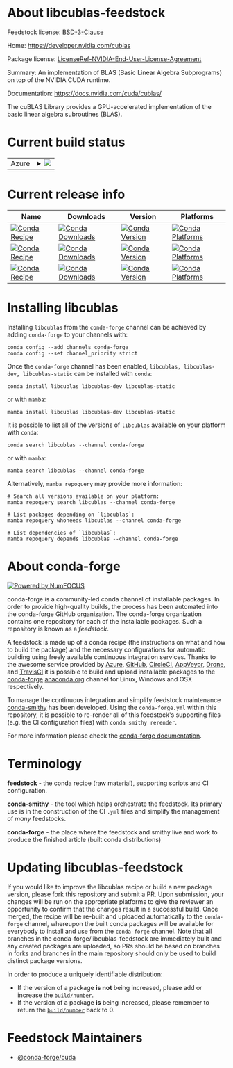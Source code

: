 About libcublas-feedstock
=========================

Feedstock license: [BSD-3-Clause](https://github.com/conda-forge/libcublas-feedstock/blob/main/LICENSE.txt)

Home: https://developer.nvidia.com/cublas

Package license: [LicenseRef-NVIDIA-End-User-License-Agreement](https://docs.nvidia.com/cuda/eula/index.html)

Summary: An implementation of BLAS (Basic Linear Algebra Subprograms) on top of the NVIDIA CUDA runtime.

Documentation: https://docs.nvidia.com/cuda/cublas/

The cuBLAS Library provides a GPU-accelerated implementation of the basic linear algebra subroutines (BLAS).


Current build status
====================


<table>
    
  <tr>
    <td>Azure</td>
    <td>
      <details>
        <summary>
          <a href="https://dev.azure.com/conda-forge/feedstock-builds/_build/latest?definitionId=19039&branchName=main">
            <img src="https://dev.azure.com/conda-forge/feedstock-builds/_apis/build/status/libcublas-feedstock?branchName=main">
          </a>
        </summary>
        <table>
          <thead><tr><th>Variant</th><th>Status</th></tr></thead>
          <tbody><tr>
              <td>linux_64</td>
              <td>
                <a href="https://dev.azure.com/conda-forge/feedstock-builds/_build/latest?definitionId=19039&branchName=main">
                  <img src="https://dev.azure.com/conda-forge/feedstock-builds/_apis/build/status/libcublas-feedstock?branchName=main&jobName=linux&configuration=linux%20linux_64_" alt="variant">
                </a>
              </td>
            </tr><tr>
              <td>linux_aarch64</td>
              <td>
                <a href="https://dev.azure.com/conda-forge/feedstock-builds/_build/latest?definitionId=19039&branchName=main">
                  <img src="https://dev.azure.com/conda-forge/feedstock-builds/_apis/build/status/libcublas-feedstock?branchName=main&jobName=linux&configuration=linux%20linux_aarch64_" alt="variant">
                </a>
              </td>
            </tr><tr>
              <td>linux_ppc64le</td>
              <td>
                <a href="https://dev.azure.com/conda-forge/feedstock-builds/_build/latest?definitionId=19039&branchName=main">
                  <img src="https://dev.azure.com/conda-forge/feedstock-builds/_apis/build/status/libcublas-feedstock?branchName=main&jobName=linux&configuration=linux%20linux_ppc64le_" alt="variant">
                </a>
              </td>
            </tr><tr>
              <td>win_64</td>
              <td>
                <a href="https://dev.azure.com/conda-forge/feedstock-builds/_build/latest?definitionId=19039&branchName=main">
                  <img src="https://dev.azure.com/conda-forge/feedstock-builds/_apis/build/status/libcublas-feedstock?branchName=main&jobName=win&configuration=win%20win_64_" alt="variant">
                </a>
              </td>
            </tr>
          </tbody>
        </table>
      </details>
    </td>
  </tr>
</table>

Current release info
====================

| Name | Downloads | Version | Platforms |
| --- | --- | --- | --- |
| [![Conda Recipe](https://img.shields.io/badge/recipe-libcublas-green.svg)](https://anaconda.org/conda-forge/libcublas) | [![Conda Downloads](https://img.shields.io/conda/dn/conda-forge/libcublas.svg)](https://anaconda.org/conda-forge/libcublas) | [![Conda Version](https://img.shields.io/conda/vn/conda-forge/libcublas.svg)](https://anaconda.org/conda-forge/libcublas) | [![Conda Platforms](https://img.shields.io/conda/pn/conda-forge/libcublas.svg)](https://anaconda.org/conda-forge/libcublas) |
| [![Conda Recipe](https://img.shields.io/badge/recipe-libcublas--dev-green.svg)](https://anaconda.org/conda-forge/libcublas-dev) | [![Conda Downloads](https://img.shields.io/conda/dn/conda-forge/libcublas-dev.svg)](https://anaconda.org/conda-forge/libcublas-dev) | [![Conda Version](https://img.shields.io/conda/vn/conda-forge/libcublas-dev.svg)](https://anaconda.org/conda-forge/libcublas-dev) | [![Conda Platforms](https://img.shields.io/conda/pn/conda-forge/libcublas-dev.svg)](https://anaconda.org/conda-forge/libcublas-dev) |
| [![Conda Recipe](https://img.shields.io/badge/recipe-libcublas--static-green.svg)](https://anaconda.org/conda-forge/libcublas-static) | [![Conda Downloads](https://img.shields.io/conda/dn/conda-forge/libcublas-static.svg)](https://anaconda.org/conda-forge/libcublas-static) | [![Conda Version](https://img.shields.io/conda/vn/conda-forge/libcublas-static.svg)](https://anaconda.org/conda-forge/libcublas-static) | [![Conda Platforms](https://img.shields.io/conda/pn/conda-forge/libcublas-static.svg)](https://anaconda.org/conda-forge/libcublas-static) |

Installing libcublas
====================

Installing `libcublas` from the `conda-forge` channel can be achieved by adding `conda-forge` to your channels with:

```
conda config --add channels conda-forge
conda config --set channel_priority strict
```

Once the `conda-forge` channel has been enabled, `libcublas, libcublas-dev, libcublas-static` can be installed with `conda`:

```
conda install libcublas libcublas-dev libcublas-static
```

or with `mamba`:

```
mamba install libcublas libcublas-dev libcublas-static
```

It is possible to list all of the versions of `libcublas` available on your platform with `conda`:

```
conda search libcublas --channel conda-forge
```

or with `mamba`:

```
mamba search libcublas --channel conda-forge
```

Alternatively, `mamba repoquery` may provide more information:

```
# Search all versions available on your platform:
mamba repoquery search libcublas --channel conda-forge

# List packages depending on `libcublas`:
mamba repoquery whoneeds libcublas --channel conda-forge

# List dependencies of `libcublas`:
mamba repoquery depends libcublas --channel conda-forge
```


About conda-forge
=================

[![Powered by
NumFOCUS](https://img.shields.io/badge/powered%20by-NumFOCUS-orange.svg?style=flat&colorA=E1523D&colorB=007D8A)](https://numfocus.org)

conda-forge is a community-led conda channel of installable packages.
In order to provide high-quality builds, the process has been automated into the
conda-forge GitHub organization. The conda-forge organization contains one repository
for each of the installable packages. Such a repository is known as a *feedstock*.

A feedstock is made up of a conda recipe (the instructions on what and how to build
the package) and the necessary configurations for automatic building using freely
available continuous integration services. Thanks to the awesome service provided by
[Azure](https://azure.microsoft.com/en-us/services/devops/), [GitHub](https://github.com/),
[CircleCI](https://circleci.com/), [AppVeyor](https://www.appveyor.com/),
[Drone](https://cloud.drone.io/welcome), and [TravisCI](https://travis-ci.com/)
it is possible to build and upload installable packages to the
[conda-forge](https://anaconda.org/conda-forge) [anaconda.org](https://anaconda.org/)
channel for Linux, Windows and OSX respectively.

To manage the continuous integration and simplify feedstock maintenance
[conda-smithy](https://github.com/conda-forge/conda-smithy) has been developed.
Using the ``conda-forge.yml`` within this repository, it is possible to re-render all of
this feedstock's supporting files (e.g. the CI configuration files) with ``conda smithy rerender``.

For more information please check the [conda-forge documentation](https://conda-forge.org/docs/).

Terminology
===========

**feedstock** - the conda recipe (raw material), supporting scripts and CI configuration.

**conda-smithy** - the tool which helps orchestrate the feedstock.
                   Its primary use is in the construction of the CI ``.yml`` files
                   and simplify the management of *many* feedstocks.

**conda-forge** - the place where the feedstock and smithy live and work to
                  produce the finished article (built conda distributions)


Updating libcublas-feedstock
============================

If you would like to improve the libcublas recipe or build a new
package version, please fork this repository and submit a PR. Upon submission,
your changes will be run on the appropriate platforms to give the reviewer an
opportunity to confirm that the changes result in a successful build. Once
merged, the recipe will be re-built and uploaded automatically to the
`conda-forge` channel, whereupon the built conda packages will be available for
everybody to install and use from the `conda-forge` channel.
Note that all branches in the conda-forge/libcublas-feedstock are
immediately built and any created packages are uploaded, so PRs should be based
on branches in forks and branches in the main repository should only be used to
build distinct package versions.

In order to produce a uniquely identifiable distribution:
 * If the version of a package **is not** being increased, please add or increase
   the [``build/number``](https://docs.conda.io/projects/conda-build/en/latest/resources/define-metadata.html#build-number-and-string).
 * If the version of a package **is** being increased, please remember to return
   the [``build/number``](https://docs.conda.io/projects/conda-build/en/latest/resources/define-metadata.html#build-number-and-string)
   back to 0.

Feedstock Maintainers
=====================

* [@conda-forge/cuda](https://github.com/conda-forge/cuda/)

